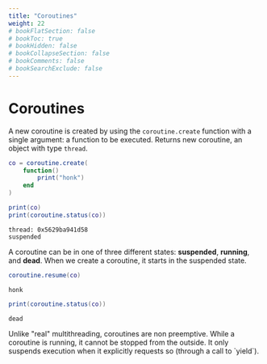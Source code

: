 ```yaml
---
title: "Coroutines"
weight: 22
# bookFlatSection: false
# bookToc: true
# bookHidden: false
# bookCollapseSection: false
# bookComments: false
# bookSearchExclude: false
---
```


# Coroutines

A new coroutine is created by using the `coroutine.create` function with a single argument: a function to be executed. Returns new coroutine, an object with type `thread`.

```lua
co = coroutine.create(
    function()
        print("honk")
    end
)

print(co)
print(coroutine.status(co))
```
```
thread: 0x5629ba941d58
suspended
```

A coroutine can be in one of three different states: **suspended**, **running**, and **dead**. When we create a coroutine, it starts in the suspended state.


```lua
coroutine.resume(co)
```
```
honk
```

```lua
print(coroutine.status(co))
```
```
dead
```



<div class="border-2 rounded-md p-2 border-dashed border-gray-500">
Unlike "real" multithreading, coroutines are non preemptive. While a coroutine is running, it cannot be stopped from the outside. It only suspends execution when it explicitly requests so (through a call to `yield`).
</div>
